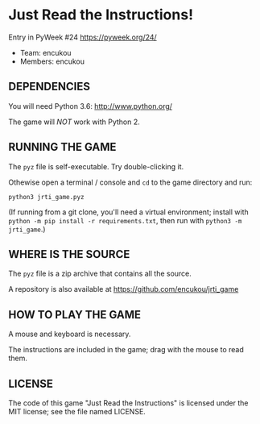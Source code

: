 Just Read the Instructions!
===========================

Entry in PyWeek #24  <https://pyweek.org/24/>

* Team: encukou
* Members: encukou


## DEPENDENCIES

You will need Python 3.6:  http://www.python.org/

The game will *NOT* work with Python 2.



## RUNNING THE GAME

The `pyz` file is self-executable. Try double-clicking it.


Othewise open a terminal / console and `cd` to the game directory and run:

    python3 jrti_game.pyz


(If running from a git clone, you'll need a virtual environment;
install with `python -m pip install -r requirements.txt`, then run with
`python3 -m jrti_game`.)



## WHERE IS THE SOURCE

The `pyz` file is a zip archive that contains all the source.

A repository is also available at https://github.com/encukou/jrti_game



## HOW TO PLAY THE GAME

A mouse and keyboard is necessary.

The instructions are included in the game; drag with the mouse to read them.



## LICENSE

The code of this game "Just Read the Instructions" is licensed under the MIT
license; see the file named LICENSE.

